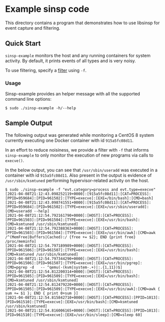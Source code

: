 # Example sinsp code

This directory contains a program that demonstrates how to use libsinsp for event capture and filtering.

## Quick Start ##

`sinsp-example` monitors the host and any running containers for system activity. By default, it prints events of all types and is very noisy. 

To use filtering, specify a [filter](https://falco.org/docs/rules/supported-fields/#system-calls-source-syscall) using `-f`.

### Usage ###

Sinsp-example provides an helper message with all the supported command line options:
```
$ sudo ./sinsp-example -h/--help
```

## Sample Output ##

The following output was generated while monitoring a CentOS 8 system currently executing one Docker container with id `915a5fc08d11`.

In an effort to reduce noisiness, we provide a filter with `-f` that informs `sinsp-example` to only monitor the execution of new programs via calls to `execve()`.

In the below output, you can see that `/usr/sbin/useradd` was executed in a container with id `915a5fc08d11`. Also present in the output is evidence of `/usr/sbin/ksmtuned` performing hypervisor-related activity on the host. 

```
$ sudo ./sinsp-example -f "evt.category=process and evt.type=execve"
[2021-04-08T21:12:43.098252119+0000]:[915a5fc08d11]:[CAT=PROCESS]:[PPID=959684]:[PID=961502]:[TYPE=execve]:[EXE=/bin/bash]:[CMD=bash]
[2021-04-08T21:12:43.098741551+0000]:[915a5fc08d11]:[CAT=PROCESS]:[PPID=959684]:[PID=961502]:[TYPE=execve]:[EXE=/usr/sbin/useradd]:[CMD=useradd --help]
[2021-04-08T21:12:54.792161790+0000]:[HOST]:[CAT=PROCESS]:[PPID=961503]:[PID=961504]:[TYPE=execve]:[EXE=/usr/bin/bash]:[CMD=ksmtuned /usr/sbin/ksmtuned]
[2021-04-08T21:12:54.792388363+0000]:[HOST]:[CAT=PROCESS]:[PPID=961503]:[PID=961504]:[TYPE=execve]:[EXE=/usr/bin/awk]:[CMD=awk /^(MemFree|Buffers|Cached):/ {free += $2}; END {print free} /proc/meminfo]
[2021-04-08T21:12:54.797189989+0000]:[HOST]:[CAT=PROCESS]:[PPID=961506]:[PID=961507]:[TYPE=execve]:[EXE=/usr/bin/bash]:[CMD=ksmtuned /usr/sbin/ksmtuned]
[2021-04-08T21:12:54.797344290+0000]:[HOST]:[CAT=PROCESS]:[PPID=961506]:[PID=961507]:[TYPE=execve]:[EXE=/usr/bin/pgrep]:[CMD=pgrep -d   -- ^qemu(-(kvm|system-.+)|:.{1,11})$]
[2021-04-08T21:12:54.812200314+0000]:[HOST]:[CAT=PROCESS]:[PPID=961505]:[PID=961509]:[TYPE=execve]:[EXE=/usr/bin/bash]:[CMD=ksmtuned /usr/sbin/ksmtuned]
[2021-04-08T21:12:54.812479220+0000]:[HOST]:[CAT=PROCESS]:[PPID=961505]:[PID=961509]:[TYPE=execve]:[EXE=/usr/bin/awk]:[CMD=awk { sum += $1 }; END { print 0+sum }]
[2021-04-08T21:12:54.815842710+0000]:[HOST]:[CAT=PROCESS]:[PPID=1013]:[PID=961510]:[TYPE=execve]:[EXE=/usr/bin/bash]:[CMD=ksmtuned /usr/sbin/ksmtuned]
[2021-04-08T21:12:54.816006165+0000]:[HOST]:[CAT=PROCESS]:[PPID=1013]:[PID=961510]:[TYPE=execve]:[EXE=/usr/bin/sleep]:[CMD=sleep 60]
```
